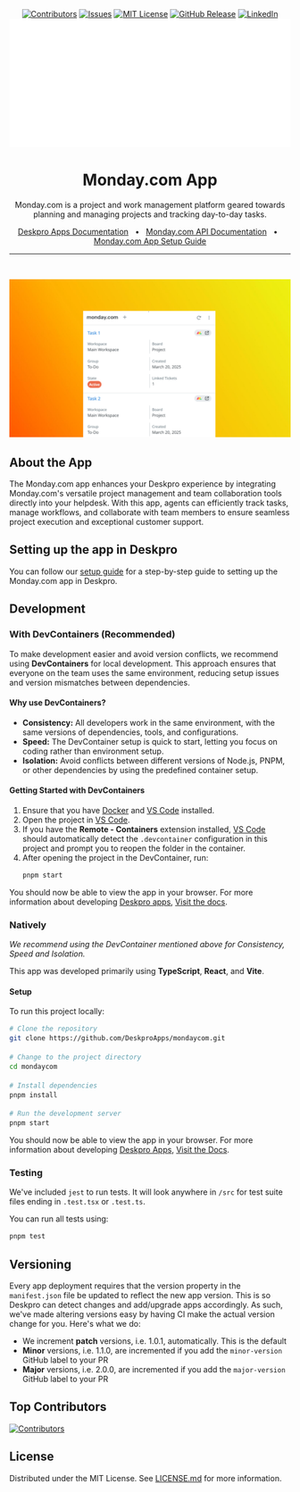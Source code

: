 <div align='center'>
  <a target='_blank' href=''><img src='https://img.shields.io/github/contributors/deskproapps/mondaycom.svg?style=for-the-badge' alt='Contributors' /></a>
  <a target='_blank' href='https://github.com/deskproapps/mondaycom/issues'><img src='https://img.shields.io/github/issues/deskproapps/mondaycom.svg?style=for-the-badge' alt='Issues' /></a>
  <a target='_blank' href='https://github.com/deskproapps/mondaycom/blob/master/LICENSE.md'><img src='https://img.shields.io/github/license/deskproapps/mondaycom.svg?style=for-the-badge' alt='MIT License' /></a>
  <a target='_blank' href='https://github.com/deskproapps/mondaycom/releases'><img src='https://img.shields.io/github/v/release/deskproapps/mondaycom?style=for-the-badge' alt='GitHub Release' /></a>
  <a target='_blank' href='https://www.linkedin.com/company/deskpro'><img src='https://img.shields.io/badge/-LinkedIn-black.svg?style=for-the-badge&logo=linkedin&colorB=555' alt='LinkedIn' /></a>
  <img src='readme.svg' />
</div>

<div align='center'>
  <h1>Monday.com App</h1>
  <p>Monday.com is a project and work management platform geared towards planning and managing projects and tracking day-to-day tasks.</p>
  <a href='https://support.deskpro.com/ga/guides/developers/anatomy-of-an-app' target='_blank'>Deskpro Apps Documentation</a>
  <span>&nbsp;&nbsp;•&nbsp;&nbsp;</span>
  <a href='https://developer.monday.com' target='_blank'>Monday.com API Documentation</a>
  <span>&nbsp;&nbsp;•&nbsp;&nbsp;</span>
  <a href='./SETUP.md' target='_blank'>Monday.com App Setup Guide</a>
  <br />
  <hr />
  <br />
</div>

![screenshot of the Monday.com App](./docs/readme/app-screenshot.png)

## **About the App**
The Monday.com app enhances your Deskpro experience by integrating Monday.com's versatile project management and team collaboration tools directly into your helpdesk. With this app, agents can efficiently track tasks, manage workflows, and collaborate with team members to ensure seamless project execution and exceptional customer support.

## **Setting up the app in Deskpro**
You can follow our [setup guide](./SETUP.md) for a step-by-step guide to setting up the Monday.com app in Deskpro.

## Development

### With DevContainers (Recommended)
To make development easier and avoid version conflicts, we recommend using **DevContainers** for local development. This approach ensures that everyone on the team uses the same environment, reducing setup issues and version mismatches between dependencies.

#### Why use DevContainers?
- **Consistency:** All developers work in the same environment, with the same versions of dependencies, tools, and configurations.
- **Speed:** The DevContainer setup is quick to start, letting you focus on coding rather than environment setup.
- **Isolation:** Avoid conflicts between different versions of Node.js, PNPM, or other dependencies by using the predefined container setup.

#### Getting Started with DevContainers
1. Ensure that you have [Docker](https://www.docker.com/get-started) and [VS Code](https://code.visualstudio.com/) installed.
2. Open the project in [VS Code](https://code.visualstudio.com/).
3. If you have the **Remote - Containers** extension installed, [VS Code](https://code.visualstudio.com/) should automatically detect the `.devcontainer` configuration in this project and prompt you to reopen the folder in the container.
4. After opening the project in the DevContainer, run:
   ```bash
   pnpm start
   ```

You should now be able to view the app in your browser. For more information about developing [Deskpro apps](https://www.deskpro.com/apps), [Visit the docs](https://support.deskpro.com/ga/guides/developers/anatomy-of-an-app).

### Natively
_We recommend using the DevContainer mentioned above for Consistency, Speed and Isolation._

This app was developed primarily using **TypeScript**, **React**, and **Vite**.

#### Setup
To run this project locally:

 ```bash
# Clone the repository
git clone https://github.com/DeskproApps/mondaycom.git

# Change to the project directory
cd mondaycom

# Install dependencies
pnpm install

# Run the development server
pnpm start
```

You should now be able to view the app in your browser. For more information about developing [Deskpro Apps](https://www.deskpro.com/apps), [Visit the Docs](https://support.deskpro.com/ga/guides/developers/anatomy-of-an-app).

### Testing
We've included `jest` to run tests. It will look anywhere in `/src` for test suite files ending in `.test.tsx` or `.test.ts`.

You can run all tests using:

```bash
pnpm test
```

## Versioning
Every app deployment requires that the version property in the `manifest.json` file be updated to reflect the new app version. This is so Deskpro can detect changes and add/upgrade apps accordingly. As such, we've made altering versions easy by having CI make the actual version change for you. Here's what we do:

* We increment **patch** versions, i.e. 1.0.1, automatically. This is the default
* **Minor** versions, i.e. 1.1.0, are incremented if you add the `minor-version` GitHub label to your PR
* **Major** versions, i.e. 2.0.0, are incremented if you add the `major-version` GitHub label to your PR

## Top Contributors
[![Contributors](https://contrib.rocks/image?repo=deskproapps/mondaycom)](https://github.com/deskproapps/mondaycom/graphs/contributors)


## License
Distributed under the MIT License. See [LICENSE.md](LICENSE.md) for more information.